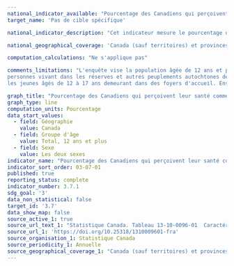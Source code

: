 ```yaml
---
national_indicator_available: "Pourcentage des Canadiens qui perçoivent leur santé comme très bonne ou excellente"
target_name: 'Pas de cible spécifique'

national_indicator_description: "Cet indicateur mesure le pourcentage de la population ayant déclaré percevoir leur état de santé comme étant excellent ou très bon. La santé perçue réfère à la perception d’une personne de sa santé en général, ou dans le cas d’une entrevue par procuration, la perception de la personne qui répond. La santé réfère non seulement à l’absence de maladie ou de blessure mais aussi à un bien-être physique, mental et social."

national_geographical_coverage: 'Canada (sauf territoires) et provinces' 

computation_calculations: "Ne s'applique pas"

comments_limitations: "L'enquête vise la population âgée de 12 ans et plus vivant dans les dix provinces et les trois territoires. Sont exclus du champ de l'enquête les 
personnes vivant dans les réserves et autres peuplements autochtones des provinces, les membres à temps plein des Forces canadiennes, la population vivant en établissement et 
les jeunes âgés de 12 à 17 ans demeurant dans des foyers d'accueil. Ensemble, ces exclusions représentent moins de 3 % de la population canadienne âgée de 12 ans et plus."

graph_title: "Pourcentage des Canadiens qui perçoivent leur santé comme très bonne ou excellente"
graph_type: line
computation_units: Pourcentage
data_start_values:
  - field: Géographie
    value: Canada
  - field: Groupe d'âge
    value: Total, 12 ans et plus
  - field: Sexe
    value: Les deux sexes
indicator_name: "Pourcentage des Canadiens qui perçoivent leur santé comme très bonne ou excellente"
indicator_sort_order: 03-07-01
published: true
reporting_status: complete
indicator_number: 3.7.1
sdg_goal: '3'
data_non_statistical: false
target_id: '3.7'
data_show_map: false
source_active_1: true
source_url_text_1: "Statistique Canada. Tableau 13-10-0096-01  Caractéristiques de la santé, estimations annuelles"
source_url_1: 'https://doi.org/10.25318/1310009601-fra'
source_organisation_1: Statistique Canada
source_periodicity_1: Annuelle
source_geographical_coverage_1: "Canada (sauf territoires) et provinces"
---
```

